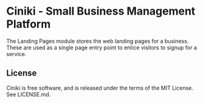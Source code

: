 Ciniki - Small Business Management Platform
===========================================

The Landing Pages module stores the web landing pages for a business. These are used
as a single page entry point to entice visitors to signup for a service.

License
-------
Ciniki is free software, and is released under the terms of the MIT License. See LICENSE.md.
